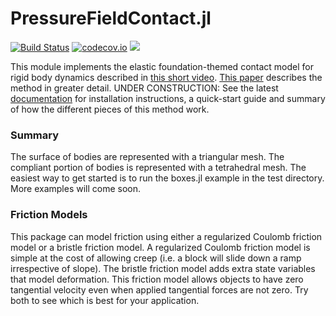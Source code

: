 # PressureFieldContact.jl

[![Build Status](https://travis-ci.com/ryanelandt/PressureFieldContact.jl.svg?branch=master)](https://travis-ci.org/ryanelandt/PressureFieldContact.jl)
[![codecov.io](https://codecov.io/github/ryanelandt/PressureFieldContact.jl/coverage.svg?branch=master)](https://codecov.io/github/ryanelandt/PressureFieldContact.jl?branch=master)
[![](https://img.shields.io/badge/docs-latest-blue.svg)](https://ryanelandt.github.io/PressureFieldContact.jl/dev)

This module implements the elastic foundation-themed contact model for rigid body dynamics described in [this short video](https://drive.google.com/open?id=1R_q9eIaIBnTLhvTE5U2uzUsbZOM8hdeV).
[This paper](https://arxiv.org/pdf/1904.11433.pdf) describes the method in greater detail.
UNDER CONSTRUCTION: See the latest [documentation](https://ryanelandt.github.io/PressureFieldContact.jl/dev) for installation instructions, a quick-start guide and summary of how the different pieces of this method work.

### Summary

The surface of bodies are represented with a triangular mesh.
The compliant portion of bodies is represented with a tetrahedral mesh.
The easiest way to get started is to run the boxes.jl example in the test directory.
More examples will come soon.

### Friction Models

This package can model friction using either a regularized Coulomb friction model or a bristle friction model.
A regularized Coulomb friction model is simple at the cost of allowing creep (i.e. a block will slide down a ramp irrespective of slope).
The bristle friction model adds extra state variables that model deformation.
This friction model allows objects to have zero tangential velocity even when applied tangential forces are not zero.
Try both to see which is best for your application.
